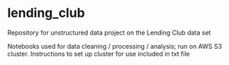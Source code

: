 # lending_club
Repository for unstructured data project on the Lending Club data set

Notebooks used for data cleaning / processing / analysis; run on AWS S3 cluster. Instructions to set up cluster for use included in txt file
